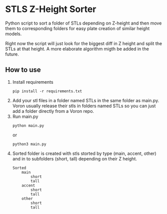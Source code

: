 # STLS Z-Height Sorter

Python script to sort a folder of STLs depending on Z-height and then move them to corresponding folders for easy plate creation of similar height models.

Right now the script will just look for the biggest diff in Z height and split the STLs at that height. A more elaborate algorithm migth be added in the future.


## How to use
1. Install requirements
    ```
    pip install -r requirements.txt
    ```
2. Add your stl files in a folder named STLs in the same folder as main.py. Voron usually release their stls in folders named STLs so you can just add a folder directly from a Voron repo. 
3. Run main.py
    ```
    python main.py
    ```
    or
    ```
    python3 main.py
    ```
4. Sorted folder is created with stls storted by type (main, accent, other) and in to subfolders (short, tall) depending on their Z height.
    ```
    Sorted
        main
            short
            tall
        accent
            short
            tall
        other
            short
            tall
    ```
